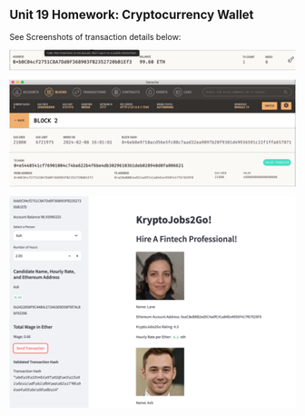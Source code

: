 ## Unit 19 Homework: Cryptocurrency Wallet

See Screenshots of transaction details below:

![](https://github.com/mongoose182/Module_19_crypto_wallets/blob/main/address_balance.png)

![](https://github.com/mongoose182/Module_19_crypto_wallets/blob/main/transaction_details.png)


![](https://github.com/mongoose182/Module_19_crypto_wallets/blob/main/krypto_jobs_screenshot.png)


